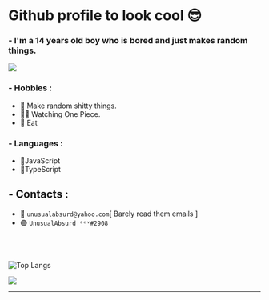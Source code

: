# Github profile to look cool 😎

### - I'm a 14 years old boy who is bored and just makes random things.

<img src="https://pbs.twimg.com/profile_images/821849411991044096/lQFa_Vly.jpg">

### - Hobbies : 
- 💫 Make random shitty things.
- 🏴‍☠️ Watching One Piece.
- 🍜 Eat

### - Languages :
- 🔱JavaScript
- 🌠TypeScript 

## - Contacts :
- 📩 `unusualabsurd@yahoo.com`[ Barely read them emails ]
- 🟣 `UnusualAbsurd ᵈᵉᵛ#2908`

</br>
</br>

<p align="center" >  
  
  ![Top Langs](https://github-readme-stats.vercel.app/api/top-langs/?username=pacmard&layout=compact&theme=radical)
  
  <a href="https://github.com/anuraghazra/github-readme-stats"> 
<img  src="https://github-readme-stats.vercel.app/api?username=UnusualABsurd&&show_icons=true&theme=tokyonight"/>
  </a>
  </p>

*************

